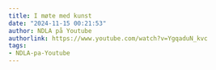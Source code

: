 ```yaml
---
title: I møte med kunst
date: "2024-11-15 00:21:53"
author: NDLA på Youtube
authorlink: https://www.youtube.com/watch?v=YgqaduN_kvc
tags:
- NDLA-pa-Youtube
---
```

